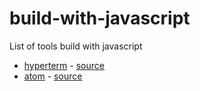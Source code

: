 # build-with-javascript
List of tools build with javascript


- [hyperterm](https://hyperterm.org/) - [source](https://github.com/zeit/hyperterm)
- [atom](https://atom.io/) - [source](https://hyperterm.org/)
